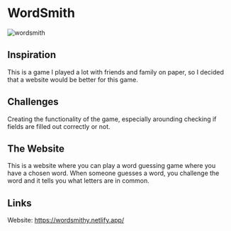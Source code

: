 # WordSmith

![wordsmith](https://github.com/user-attachments/assets/5ef9ea34-eddf-4e4b-8100-5b20156e5fab)

## Inspiration

This is a game I played a lot with friends and family on paper, so I decided that a website would be better for this game.

## Challenges

Creating the functionality of the game, especially arounding checking if fields are filled out correctly or not.

## The Website

This is a website where you can play a word guessing game where you have a chosen word. When someone guesses a word, you challenge the word and it tells you what letters are in common.

## Links

Website: https://wordsmithy.netlify.app/
